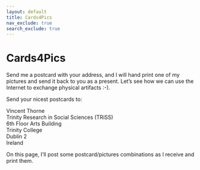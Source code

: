 ```yaml
---
layout: default
title: Cards4Pics
nav_exclude: true
search_exclude: true
---
```


# Cards4Pics

Send me a postcard with your address, and I will hand print one of my pictures and send it back to you as a present. Let’s see how we can use the Internet to exchange physical artifacts :-).

Send your nicest postcards to:

Vincent Thorne  
Trinity Research in Social Sciences (TRiSS)  
6th Floor Arts Building  
Trinity College  
Dublin 2  
Ireland

On this page, I’ll post some postcard/pictures combinations as I receive and print them.

